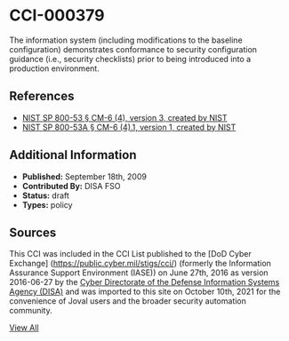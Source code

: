 # CCI-000379

The information system (including modifications to the baseline configuration) demonstrates conformance to security configuration guidance (i.e., security checklists) prior to being introduced into a production environment.

## References ##

* [NIST SP 800-53 § CM-6 (4), version 3, created by NIST](http://csrc.nist.gov/publications/PubsSPs.html)
* [NIST SP 800-53A § CM-6 (4).1, version 1, created by NIST](http://csrc.nist.gov/publications/PubsSPs.html)


## Additional Information ##

* **Published:** September 18th, 2009
* **Contributed By:** DISA FSO
* **Status:** draft
* **Types:** policy

## Sources ##

This CCI was included in the CCI List published to the [DoD Cyber Exchange]
(https://public.cyber.mil/stigs/cci/) (formerly the Information Assurance Support Environment
(IASE)) on June 27th, 2016 as version 2016-06-27 by the [Cyber Directorate of the Defense 
Information Systems Agency (DISA)](https://public.cyber.mil/about-cyber/) and was imported to 
this site on October 10th, 2021 for the convenience of Joval users and the broader security automation community.

[View All](../README.md)
